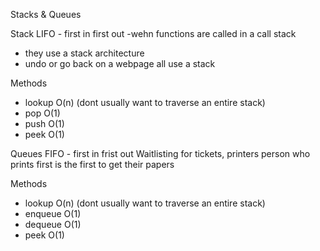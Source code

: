 Stacks & Queues

Stack
LIFO - first in first out
-wehn functions are called in a call stack

- they use a stack architecture
- undo or go back on a webpage all use a stack

Methods

- lookup O(n) (dont usually want to traverse an entire stack)
- pop O(1)
- push O(1)
- peek O(1)

Queues
FIFO - first in frist out
Waitlisting for tickets, printers
person who prints first is the first to get their papers

Methods

- lookup O(n) (dont usually want to traverse an entire stack)
- enqueue O(1)
- dequeue O(1)
- peek O(1)
